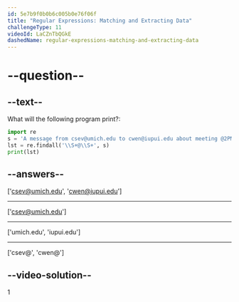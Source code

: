 ```yaml
---
id: 5e7b9f0b0b6c005b0e76f06f
title: "Regular Expressions: Matching and Extracting Data"
challengeType: 11
videoId: LaCZnTbQGkE
dashedName: regular-expressions-matching-and-extracting-data
---
```


# --question--

## --text--

What will the following program print?:

```python
import re
s = 'A message from csev@umich.edu to cwen@iupui.edu about meeting @2PM'
lst = re.findall('\\S+@\\S+', s)
print(lst)
```

## --answers--

['csev@umich.edu', 'cwen@iupui.edu']

---

['csev@umich.edu']

---

['umich.edu', 'iupui.edu']

---

['csev@', 'cwen@']

## --video-solution--

1
